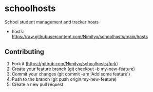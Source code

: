 # schoolhosts
School student management and tracker hosts
- hosts: https://raw.githubusercontent.com/Nimityx/schoolhosts/main/hosts

## Contributing
1.  Fork it (https://github.com/Nimityx/schoolhosts/fork)
2.  Create your feature branch (git checkout -b my-new-feature)
3.  Commit your changes (git commit -am 'Add some feature')
4.  Push to the branch (git push origin my-new-feature)
5.  Create a new pull request
